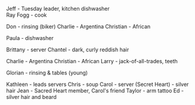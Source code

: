 
Jeff - Tuesday leader, kitchen dishwasher  
Ray Fogg - cook

Don - rinsing (biker)
Charlie - Argentina 
Christian - African 

Paula - dishwasher 

Brittany - server 
Chantel - dark, curly reddish hair

Charlie - Argentina 
Christian - African 
Larry - jack-of-all-trades, teeth 

Glorian - rinsing & tables (young)

Kathleen - leads servers
Chris - soup
Carol - server (Secret Heart) - silver hair
Jean - Sacred Heart member, Carol's friend 
Taylor - arm tattoo 
Ed - silver hair and beard 